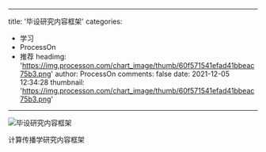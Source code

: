 
---
title: '毕设研究内容框架'
categories: 
 - 学习
 - ProcessOn
 - 推荐
headimg: 'https://img.processon.com/chart_image/thumb/60f571541efad41bbeac75b3.png'
author: ProcessOn
comments: false
date: 2021-12-05 12:34:28
thumbnail: 'https://img.processon.com/chart_image/thumb/60f571541efad41bbeac75b3.png'
---

<div>   
<img class="thumb" alt="毕设研究内容框架" src="https://img.processon.com/chart_image/thumb/60f571541efad41bbeac75b3.png" referrerpolicy="no-referrer">
<p>计算传播学研究内容框架</p>  
</div>
            